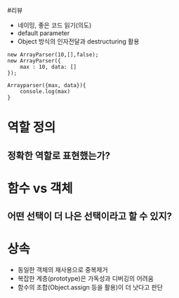 #리뷰
- 네이밍, 좋은 코드 읽기(의도)
- default parameter
- Object 방식의 인자전달과 destructuring 활용

```
new ArrayParser(10,[],false);
new ArrayParser({
    max : 10, data: []
});

Arrayparser({max, data}){
    console.log(max)
}
```

# 역할 정의
## 정확한 역할로 표현했는가?


# 함수 vs 객체
## 어떤 선택이 더 나은 선택이라고 할 수 있지?


# 상속
- 동일한 객체의 재사용으로 중복제거
- 복잡한 계층(prototype)은 가독성과 디버깅의 어려움
- 함수의 조합(Object.assign 등을 활용)이 더 낫다고 판단

